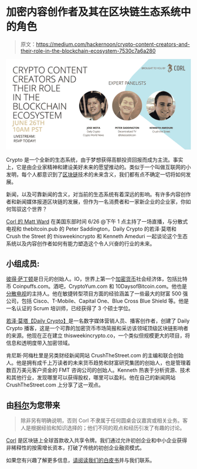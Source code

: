 # 加密内容创作者及其在区块链生态系统中的角色

> 原文：<https://medium.com/hackernoon/crypto-content-creators-and-their-role-in-the-blockchain-ecosystem-7530c7a6a280>

[![](img/f8fa0982efc40ae82f89fb32a3943964.png)](https://www.youtube.com/watch?v=RQn1VRxiz-c)

Crypto 是一个全新的生态系统，由于梦想获得高额投资回报而成为主流。事实上，它是由企业家精神和建设美好未来的愿望推动的。类似于一个叫做互联网的小发明，每个人都意识到了[区块链](https://hackernoon.com/tagged/blockchain)技术的未来含义，我们都有点不确定一切将如何发展。

新闻，以及可靠新闻的含义，对当前的生态系统有着深远的影响。有许多内容创作者和新闻媒体报道区块链的发展，但作为一名消费者和一家新企业的企业家，你如何驾驭这个世界？

[Corl 的 Matt Ward](https://medium.com/u/de3bd78f4455?source=post_page-----7530c7a6a280--------------------------------) 在美国东部时间 6/26 @下午 1 点主持了一场直播，与分散式电视和 thebitcoin.pub 的 Peter Saddington，Daily Crypto 的若泽·莫塔和 Crush the Street 的 thisweekincrypto 和 Kenneth Ameduri 一起谈论这个生态系统以及内容创作者如何有能力塑造这个令人兴奋的行业的未来。

## 小组成员:

[彼得·萨丁顿](https://medium.com/u/4fda3d5444a4?source=post_page-----7530c7a6a280--------------------------------)是日元的创始人。IO，世界上第一个[加密货币](https://hackernoon.com/tagged/cryptocurrency)社会经济体，包括比特币 Coinpuffs.com。酒吧，CryptoYum.com 和 10DaysofBitcoin.com。他也是[分散电视](https://medium.com/u/13183fdd9d10?source=post_page-----7530c7a6a280--------------------------------)的主持人。他在敏捷转型项目方面的经验涵盖了一些最大的财富 500 强公司，包括 Cisco、T-Mobile、Capital One、Blue Cross Blue Shield 等。他是一名认证的 Scrum 培训师，已经获得了 3 个硕士学位。

[若泽·莫塔【Daily Crypto】](https://medium.com/u/4e688c0cbf90?source=post_page-----7530c7a6a280--------------------------------)是一名数字媒体营销人员、播客创作者，创建了 Daily Crypto 播客，这是一个可靠的加密货币市场简报和采访该领域顶级区块链影响者的来源。他现在正在建立 thisweekincrypto.co，一个类似但规模更大的项目，将信息和透明度带入加密领域。

肯尼斯·阿梅杜里是另类财经新闻网站 CrushTheStreet.com 的主编和联合创始人。他是拥有成千上万读者的未来货币趋势和财富研究集团的创始人，也是管理着数百万美元客户资金的 FMT 咨询公司的创始人。Kenneth 热衷于分析资源、技术和其他行业，发现哪里可以获得股权，哪里可以盈利。他在自己的新闻网站 CrushTheStreet.com 上分享了这一观点。

## 由[科尔](https://corl.io/?utm_source=roundtable&utm_medium=description)为您带来

> 除非另有明确说明，否则 Corl 不隶属于任何圆桌会议嘉宾或相关业务。客人是根据经验和知识选择的；他们不同的观点和经历引发了有趣的讨论。

[Corl](https://corl.io/?utm_source=roundtable&utm_medium=description) 是区块链上全球首款收入共享令牌。我们通过允许初创企业和中小企业获得非稀释性的按需增长资本，打破了传统的初创企业融资模式。

如果您有兴趣了解更多信息，[请阅读我们的白皮书](https://corl.io/crltoken?utm_source=medium&utm_medium=roundtable)并与我们联系。